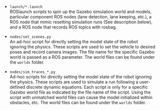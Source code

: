 + `launch/*.launch`  
  ROSlaunch scripts to spin up the Gazebo simulation world and models,
  particular component ROS nodes (lane detection, lane keeping, etc.),
  a ROS node that mimic resetting simulation runs (See description below),
  and a ROS node that records ROS topics with rosbag.

+ `nodes/set_scenes.py`  
  An ad-hoc script for directly setting the model state of the robot ignoring the
  physics. These scripts are used to set the vehicle to desired poses and record
  camera images.
  The file name for the specific Gazebo world is passed as a ROS parameter.
  The world files can be found under the `worlds` folder.

+ `nodes/sim_traces_*.py`  
  Ad-hoc scripts for directly setting the model state of the robot ignoring the
  physics. These scripts are used to simulate a run following a user-defined
  discrete dynamic equations.
  Each script is only for a specific Gazebo world file as indicated by the file
  name of the script. Using the script with unmatched world files can cause
  the model initialized within obstacles, etc.
  The world files can be found under the `worlds` folder.
